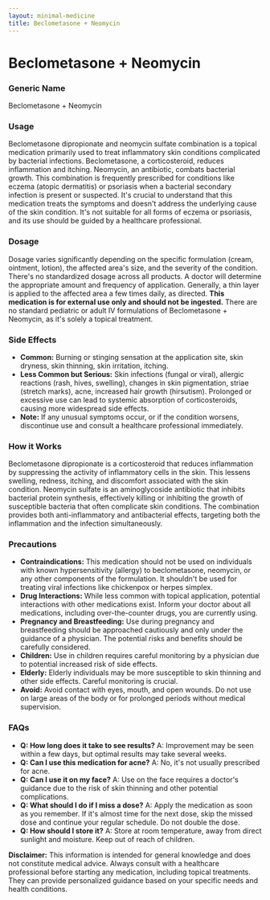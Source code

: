 ```yaml
---
layout: minimal-medicine
title: Beclometasone + Neomycin
---
```


# Beclometasone + Neomycin
### Generic Name
Beclometasone + Neomycin

### Usage
Beclometasone dipropionate and neomycin sulfate combination is a topical medication primarily used to treat inflammatory skin conditions complicated by bacterial infections.  Beclometasone, a corticosteroid, reduces inflammation and itching. Neomycin, an antibiotic, combats bacterial growth.  This combination is frequently prescribed for conditions like eczema (atopic dermatitis) or psoriasis when a bacterial secondary infection is present or suspected.  It's crucial to understand that this medication treats the symptoms and doesn't address the underlying cause of the skin condition. It's not suitable for all forms of eczema or psoriasis, and its use should be guided by a healthcare professional.


### Dosage
Dosage varies significantly depending on the specific formulation (cream, ointment, lotion), the affected area's size, and the severity of the condition.  There's no standardized dosage across all products.  A doctor will determine the appropriate amount and frequency of application.  Generally, a thin layer is applied to the affected area a few times daily, as directed.  **This medication is for external use only and should not be ingested.**  There are no standard pediatric or adult IV formulations of Beclometasone + Neomycin, as it's solely a topical treatment.


### Side Effects

* **Common:** Burning or stinging sensation at the application site, skin dryness, skin thinning, skin irritation, itching.
* **Less Common but Serious:**  Skin infections (fungal or viral), allergic reactions (rash, hives, swelling), changes in skin pigmentation, striae (stretch marks), acne, increased hair growth (hirsutism).  Prolonged or excessive use can lead to systemic absorption of corticosteroids, causing more widespread side effects.
* **Note:** If any unusual symptoms occur, or if the condition worsens, discontinue use and consult a healthcare professional immediately.


### How it Works
Beclometasone dipropionate is a corticosteroid that reduces inflammation by suppressing the activity of inflammatory cells in the skin. This lessens swelling, redness, itching, and discomfort associated with the skin condition. Neomycin sulfate is an aminoglycoside antibiotic that inhibits bacterial protein synthesis, effectively killing or inhibiting the growth of susceptible bacteria that often complicate skin conditions. The combination provides both anti-inflammatory and antibacterial effects, targeting both the inflammation and the infection simultaneously.


### Precautions

* **Contraindications:** This medication should not be used on individuals with known hypersensitivity (allergy) to beclometasone, neomycin, or any other components of the formulation.  It shouldn't be used for treating viral infections like chickenpox or herpes simplex.
* **Drug Interactions:**  While less common with topical application, potential interactions with other medications exist.  Inform your doctor about all medications, including over-the-counter drugs, you are currently using.
* **Pregnancy and Breastfeeding:**  Use during pregnancy and breastfeeding should be approached cautiously and only under the guidance of a physician. The potential risks and benefits should be carefully considered.
* **Children:**  Use in children requires careful monitoring by a physician due to potential increased risk of side effects.
* **Elderly:**  Elderly individuals may be more susceptible to skin thinning and other side effects.  Careful monitoring is crucial.
* **Avoid:**  Avoid contact with eyes, mouth, and open wounds.  Do not use on large areas of the body or for prolonged periods without medical supervision.


### FAQs

* **Q: How long does it take to see results?**  A: Improvement may be seen within a few days, but optimal results may take several weeks.
* **Q: Can I use this medication for acne?** A: No, it's not usually prescribed for acne.
* **Q: Can I use it on my face?** A: Use on the face requires a doctor's guidance due to the risk of skin thinning and other potential complications.
* **Q: What should I do if I miss a dose?** A: Apply the medication as soon as you remember. If it's almost time for the next dose, skip the missed dose and continue your regular schedule. Do not double the dose.
* **Q: How should I store it?** A: Store at room temperature, away from direct sunlight and moisture.  Keep out of reach of children.


**Disclaimer:** This information is intended for general knowledge and does not constitute medical advice.  Always consult with a healthcare professional before starting any medication, including topical treatments.  They can provide personalized guidance based on your specific needs and health conditions.

